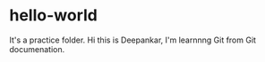 # hello-world
It's a practice folder.
Hi this is Deepankar, I'm learnnng Git from Git documenation.
